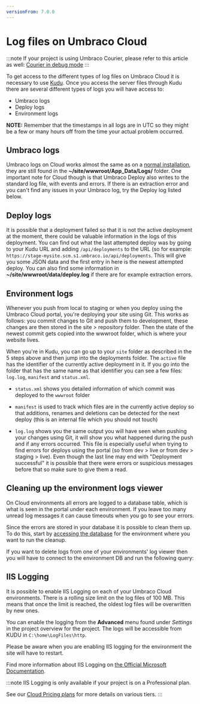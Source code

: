 ```yaml
---
versionFrom: 7.0.0
---
```


# Log files on Umbraco Cloud

:::note
If your project is using Umbraco Courier, please refer to this article as well: [Courier in debug mode](../../../Add-ons/UmbracoCourier/Architecture/Configuration#debugmode)
:::

To get access to the different types of log files on Umbraco Cloud it is necessary to use [Kudu](../../Set-Up/Power-Tools). Once you access the server files through Kudu there are several different types of logs you will have access to:

* Umbraco logs
* Deploy logs
* Environment logs

__NOTE:__ Remember that the timestamps in all logs are in UTC so they might be a few or many hours off from the time your actual problem occurred.


## Umbraco logs
Umbraco logs on Cloud works almost the same as on a [normal installation](../../../Getting-Started/Code/Debugging/#logging), they are still found in the __~/site/wwwroot/App_Data/Logs/__ folder. One important note for Cloud though is that Umbraco Deploy also writes to the standard log file, with events and errors. If there is an extraction error and you can't find any issues in your Umbraco log, try the Deploy log listed below.

## Deploy logs

It is possible that a deployment failed so that it is not the active deployment at the moment, there could be valuable information in the logs of this deployment. You can find out what the last attempted deploy was by going to your Kudu URL and adding `/api/deployments` to the URL (so for example: `https://stage-mysite.scm.s1.umbraco.io/api/deployments`. This will give you some JSON data and the first entry in here is the newest attempted deploy.
You can also find some information in __~/site/wwwroot/data/deploy.log__ if there are for example extraction errors.

## Environment logs
Whenever you push from local to staging or when you deploy using the Umbraco Cloud portal, you're deploying your site using Git. This works as follows: you commit changes to Git and push them to development, these changes are then stored in the site > repository folder. Then the state of the newest commit gets copied into the wwwroot folder, which is where your website lives.

When you're in Kudu, you can go up to your `site` folder as described in the 5 steps above and then jump into the deployments folder. The `active` file has the identifier of the currently active deployment in it. If you go into the folder that has the same name as that identifier you can see a few files: `log.log`, `manifest` and `status.xml`.

- `status.xml` shows you detailed information of which commit was deployed to the `wwwroot` folder

- `manifest` is used to track which files are in the currently active deploy so that additions, renames and deletions can be detected for the next deploy (this is an internal file which you should not touch)

- `log.log` shows you the same output you will have seen when pushing your changes using Git, it will show you what happened during the push and if any errors occurred. This file is especially useful when trying to find errors for deploys using the portal (so from dev > live or from dev > staging > live). Even though the last line may end with "Deployment successful" it is possible that there were errors or suspicious messages before that so make sure to give them a read.

## Cleaning up the environment logs viewer

On Cloud environments all errors are logged to a database table, which is what is seen in the portal under each environment. If you leave too many unread log messages it can cause timeouts when you go to see your errors. 

Since the errors are stored in your database it is possible to clean them up. To do this, start by [accessing the database](../../Databases/Cloud-Database) for the environment where you want to run the cleanup.

If you want to delete logs from one of your environments' log viewer then you will have to connect to the environment DB and run the following query:


## IIS Logging

It is possible to enable IIS Logging on each of your Umbraco Cloud environments. There is a rolling size limit on the log files of 100 MB. This means that once the limit is reached, the oldest log files will be overwritten by new ones.

You can enable the logging from the **Advanced** menu found under *Settings* in the project overview for the project. The logs will be accessible from KUDU in `C:\home\LogFiles\http`.

Please be aware when you are enabling IIS logging for the environment the site will have to restart.

Find more information about IIS Logging on [the Official Microsoft Documentation](https://docs.microsoft.com/en-us/iis/configuration/system.webserver/httplogging).

:::note
IIS Logging is only available if your project is on a Professional plan.

See our [Cloud Pricing plans](https://umbraco.com/umbraco-cloud-pricing/) for more details on various tiers.
:::

